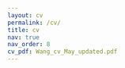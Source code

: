 ```yaml
---
layout: cv
permalink: /cv/
title: cv
nav: true
nav_order: 8
cv_pdf: Wang_cv_May_updated.pdf
---
```

